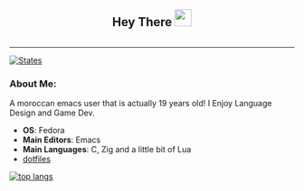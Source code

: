 <div id="header" align="center">
    <h2>
      Hey There
      <img src="https://media.giphy.com/media/hvRJCLFzcasrR4ia7z/giphy.gif" width="30px"/>
    </h2>
    <div id="badges">
    </div>
    <img src="https://komarev.com/ghpvc/?username=hesham-cant-fly&style=flat-square&color=blue" alt=""/>
</div>

---
[![States](https://github-readme-stats.vercel.app/api?username=hesham-cant-fly&theme=tokyonight&layout=compact&show_icons=true)](https://github.com/anuraghazra/github-readme-stats)

### About Me:

A moroccan emacs user that is actually 19 years old!
I Enjoy Language Design and Game Dev.

- **OS**: Fedora
- **Main Editors**: Emacs
- **Main Languages**: C, Zig and a little bit of Lua
- [dotfiles](https://github.com/hesham-cant-fly/dotfiles)

[![top langs](https://github-readme-stats.vercel.app/api/top-langs/?username=hesham-cant-fly&theme=tokyonight&layout=compact)](https://github.com/anuraghazra/github-readme-stats)
